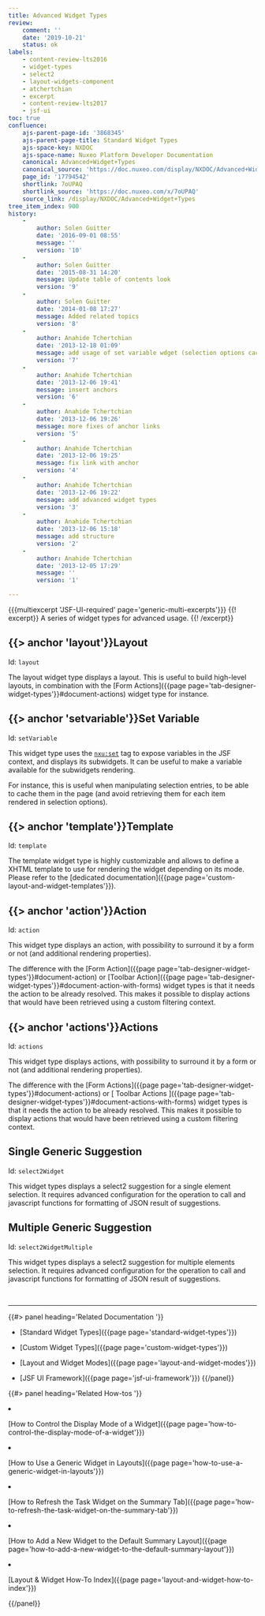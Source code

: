 ```yaml
---
title: Advanced Widget Types
review:
    comment: ''
    date: '2019-10-21'
    status: ok
labels:
    - content-review-lts2016
    - widget-types
    - select2
    - layout-widgets-component
    - atchertchian
    - excerpt
    - content-review-lts2017
    - jsf-ui
toc: true
confluence:
    ajs-parent-page-id: '3868345'
    ajs-parent-page-title: Standard Widget Types
    ajs-space-key: NXDOC
    ajs-space-name: Nuxeo Platform Developer Documentation
    canonical: Advanced+Widget+Types
    canonical_source: 'https://doc.nuxeo.com/display/NXDOC/Advanced+Widget+Types'
    page_id: '17794542'
    shortlink: 7oUPAQ
    shortlink_source: 'https://doc.nuxeo.com/x/7oUPAQ'
    source_link: /display/NXDOC/Advanced+Widget+Types
tree_item_index: 900
history:
    -
        author: Solen Guitter
        date: '2016-09-01 08:55'
        message: ''
        version: '10'
    -
        author: Solen Guitter
        date: '2015-08-31 14:20'
        message: Update table of contents look
        version: '9'
    -
        author: Solen Guitter
        date: '2014-01-08 17:27'
        message: Added related topics
        version: '8'
    -
        author: Anahide Tchertchian
        date: '2013-12-18 01:09'
        message: add usage of set variable wdget (selection options cache)
        version: '7'
    -
        author: Anahide Tchertchian
        date: '2013-12-06 19:41'
        message: insert anchors
        version: '6'
    -
        author: Anahide Tchertchian
        date: '2013-12-06 19:26'
        message: more fixes of anchor links
        version: '5'
    -
        author: Anahide Tchertchian
        date: '2013-12-06 19:25'
        message: fix link with anchor
        version: '4'
    -
        author: Anahide Tchertchian
        date: '2013-12-06 19:22'
        message: add advanced widget types
        version: '3'
    -
        author: Anahide Tchertchian
        date: '2013-12-06 15:18'
        message: add structure
        version: '2'
    -
        author: Anahide Tchertchian
        date: '2013-12-05 17:29'
        message: ''
        version: '1'

---
```

{{{multiexcerpt 'JSF-UI-required' page='generic-multi-excerpts'}}}
{{! excerpt}}
A series of widget types for advanced usage.
{{! /excerpt}}

## {{> anchor 'layout'}}Layout

Id: `layout`

The layout widget type displays a layout. This is useful to build high-level layouts, in combination with the [Form Actions]({{page page='tab-designer-widget-types'}}#document-actions) widget type for instance.

## {{> anchor 'setvariable'}}Set Variable

Id: `setVariable`

This widget type uses the [`nxu:set`](http://nxuset) tag to expose variables in the JSF context, and displays its subwidgets. It can be useful to make a variable available for the subwidgets rendering.

For instance, this is useful when manipulating selection entries, to be able to cache them in the page (and avoid retrieving them for each item rendered in selection options).

## {{> anchor 'template'}}Template

Id: `template`

The template widget type is highly customizable and allows to define a XHTML template to use for rendering the widget depending on its mode. Please refer to the [dedicated documentation]({{page page='custom-layout-and-widget-templates'}}).

## {{> anchor 'action'}}Action

Id: `action`

This widget type displays an action, with possibility to surround it by a form or not (and additional rendering properties).

The difference with the [Form Action]({{page page='tab-designer-widget-types'}}#document-action) or [Toolbar Action]({{page page='tab-designer-widget-types'}}#document-action-with-forms) widget types is that it needs the action to be already resolved. This makes it possible to display actions that would have been retrieved using a custom filtering context.

## {{> anchor 'actions'}}Actions

Id: `actions`

This widget type displays actions, with possibility to surround it by a form or not (and additional rendering properties).

The difference with the [Form Actions]({{page page='tab-designer-widget-types'}}#document-actions) or [ Toolbar Actions ]({{page page='tab-designer-widget-types'}}#document-actions-with-forms) widget types is that it needs the action to be already resolved. This makes it possible to display actions that would have been retrieved using a custom filtering context.

## Single Generic Suggestion

Id: `select2Widget`

This widget types displays a select2 suggestion for a single element selection. It requires advanced configuration for the operation to call and javascript functions for formatting of JSON result of suggestions.

## Multiple Generic Suggestion

Id: `select2WidgetMultiple`

This widget types displays a select2 suggestion for multiple elements selection. It requires advanced configuration for the operation to call and javascript functions for formatting of JSON result of suggestions.

&nbsp;

* * *

<div class="row" data-equalizer data-equalize-on="medium"><div class="column medium-6">{{#> panel heading='Related Documentation '}}

- [Standard Widget Types]({{page page='standard-widget-types'}})
- [Custom Widget Types]({{page page='custom-widget-types'}})
- [Layout and Widget Modes]({{page page='layout-and-widget-modes'}})
- [JSF UI Framework]({{page page='jsf-ui-framework'}})
{{/panel}}</div><div class="column medium-6">{{#> panel heading='Related How-tos '}}

- [How to Control the Display Mode of a Widget]({{page page='how-to-control-the-display-mode-of-a-widget'}})
- [How to Use a Generic Widget in Layouts]({{page page='how-to-use-a-generic-widget-in-layouts'}})
- [How to Refresh the Task Widget on the Summary Tab]({{page page='how-to-refresh-the-task-widget-on-the-summary-tab'}})
- [How to Add a New Widget to the Default Summary Layout]({{page page='how-to-add-a-new-widget-to-the-default-summary-layout'}})
- [Layout & Widget How-To Index]({{page page='layout-and-widget-how-to-index'}})

{{/panel}}</div></div>
